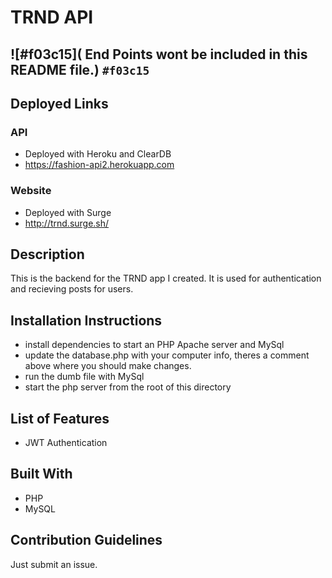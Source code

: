# TRND API
## ![#f03c15]( End Points wont be included in this README file.) `#f03c15`



## Deployed Links

### API
- Deployed with Heroku and ClearDB
- https://fashion-api2.herokuapp.com


### Website
- Deployed with Surge
- http://trnd.surge.sh/



## Description 
This is the backend for the TRND app I created. It is used for authentication and recieving posts for users. 


## Installation Instructions

- install dependencies to start an PHP Apache server and MySql
- update the database.php with your computer info, theres a comment above where you should make changes.
- run the dumb file with MySql
- start the php server from the root of this directory


## List of Features
 - JWT Authentication


## Built With
- PHP
- MySQL



## Contribution Guidelines

Just submit an issue.





